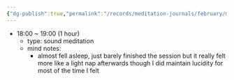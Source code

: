 ```yaml
---
{"dg-publish":true,"permalink":"/records/meditation-journals/february/meditation-journal-for-2023-02-17/","tags":["type/meditation-journal-entry info/phil-384/meditation-journal-entry"]}
---
```



- 18:00 ~ 19:00 (1 hour)
	- type: sound meditation
	- mind notes: 
		- almost fell asleep, just barely finished the session but it really felt more like a light nap afterwards though I did maintain lucidity for most of the time I felt